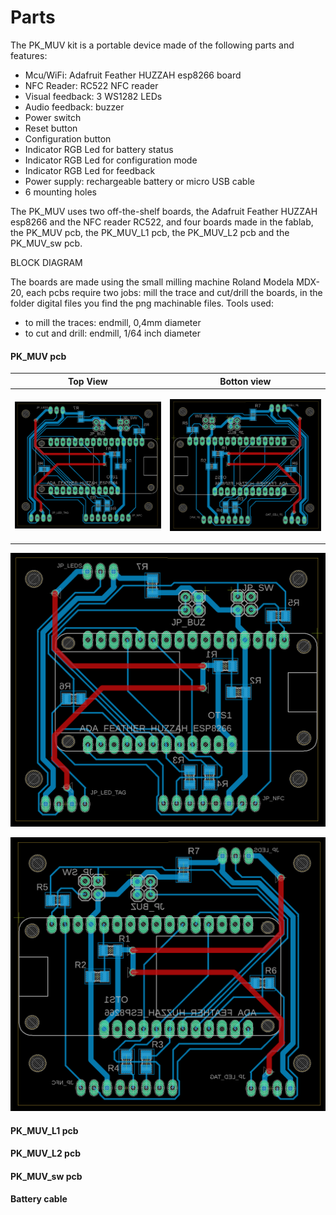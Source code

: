 # Parts
The PK_MUV kit is a portable device made of the following parts and features:

* Mcu/WiFi: Adafruit Feather HUZZAH esp8266 board
* NFC Reader: RC522 NFC reader
* Visual feedback: 3 WS1282 LEDs
* Audio feedback: buzzer
* Power switch
* Reset button
* Configuration button
* Indicator RGB Led for battery status
* Indicator RGB Led for configuration mode
* Indicator RGB Led for feedback
* Power supply: rechargeable battery or micro USB cable
* 6 mounting holes

The PK_MUV uses two off-the-shelf boards, the Adafruit Feather HUZZAH esp8266 and the NFC reader RC522, and four boards made in the fablab, the PK_MUV pcb, the PK_MUV_L1 pcb, the PK_MUV_L2 pcb and the PK_MUV_sw pcb.

BLOCK DIAGRAM

The boards are made using the small milling machine Roland Modela MDX-20, each pcbs require two jobs: mill the trace and cut/drill the boards, in the folder digital files you find the png machinable files.
Tools used:
- to mill the traces: endmill, 0,4mm diameter
- to cut and drill: endmill, 1/64 inch diameter

#### PK_MUV pcb

| Top View  | Botton view |
| ------------- | ------------- |
| <p align="center"><img src="images/PK_MUV_top_view.png"></p>  | <p align="center"><img src="images/PK_MUV_botton_view.png"></p>  |


<p align="center"><img src="images/PK_MUV_top_view.png"></p>
<p align="center"><img src="images/PK_MUV_botton_view.png"></p>



#### PK_MUV_L1 pcb

#### PK_MUV_L2 pcb

#### PK_MUV_sw pcb

#### Battery cable
